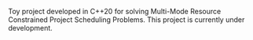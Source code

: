 Toy project developed in C++20 for solving Multi-Mode Resource Constrained Project Scheduling Problems.
This project is currently under development.

